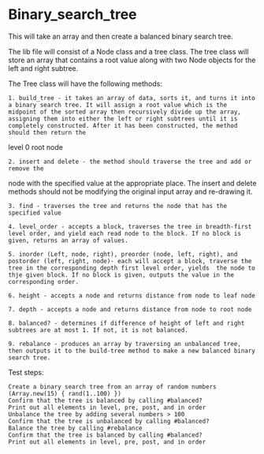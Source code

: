 # Binary_search_tree

This will take an array and then create a balanced binary search tree.

The lib file will consist of a Node class and a tree class. 
The tree class will store an array that contains a root value 
along with two Node objects for the left and right subtree.

The Tree class will have the following methods:

	1. build_tree - it takes an array of data, sorts it, and turns it into a binary search tree. It will assign a root value which is the midpoint of the sorted array then recursively divide up the array, assigning them into either the left or right subtrees until it is completely constructed. After it has been constructed, the method should then return the
level 0 root node
	
	2. insert and delete - the method should traverse the tree and add or remove the
node with the specified value at the appropriate place. The insert and delete methods should
not be modifying the original input array and re-drawing it.

	3. find - traverses the tree and returns the node that has the specified value
	
	4. level_order - accepts a block, traverses the tree in breadth-first level order, and yield each read node to the block. If no block is given, returns an array of values.
	
	5. inorder (Left, node, right), preorder (node, left, right), and postorder (left, right, node)- each will accept a block, traverse the tree in the corresponding depth first level order, yields  the node to thje given block. If no block is given, outputs the value in the corresponding order.
	
	6. height - accepts a node and returns distance from node to leaf node
	
	7. depth - accepts a node and returns distance from node to root node
	
	8. balanced? - determines if difference of height of left and right subtrees are at most 1. If not, it is not balanced.
	
	9. rebalance - produces an array by traversing an unbalanced tree, then outputs it to the build-tree method to make a new balanced binary search tree.


Test steps:


    Create a binary search tree from an array of random numbers (Array.new(15) { rand(1..100) })
    Confirm that the tree is balanced by calling #balanced?
    Print out all elements in level, pre, post, and in order
    Unbalance the tree by adding several numbers > 100
    Confirm that the tree is unbalanced by calling #balanced?
    Balance the tree by calling #rebalance
    Confirm that the tree is balanced by calling #balanced?
    Print out all elements in level, pre, post, and in order

